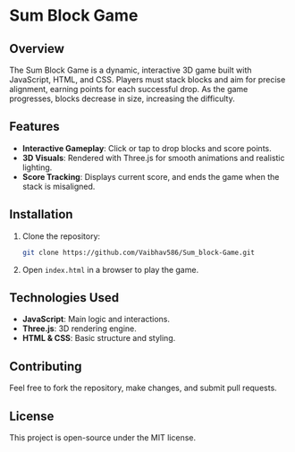 # Sum Block Game

## Overview
The Sum Block Game is a dynamic, interactive 3D game built with JavaScript, HTML, and CSS. Players must stack blocks and aim for precise alignment, earning points for each successful drop. As the game progresses, blocks decrease in size, increasing the difficulty.

## Features
- **Interactive Gameplay**: Click or tap to drop blocks and score points.
- **3D Visuals**: Rendered with Three.js for smooth animations and realistic lighting.
- **Score Tracking**: Displays current score, and ends the game when the stack is misaligned.

## Installation

1. Clone the repository:
   ```bash
   git clone https://github.com/Vaibhav586/Sum_block-Game.git
   ```

2. Open `index.html` in a browser to play the game.

## Technologies Used
- **JavaScript**: Main logic and interactions.
- **Three.js**: 3D rendering engine.
- **HTML & CSS**: Basic structure and styling.

## Contributing
Feel free to fork the repository, make changes, and submit pull requests.

## License
This project is open-source under the MIT license.
